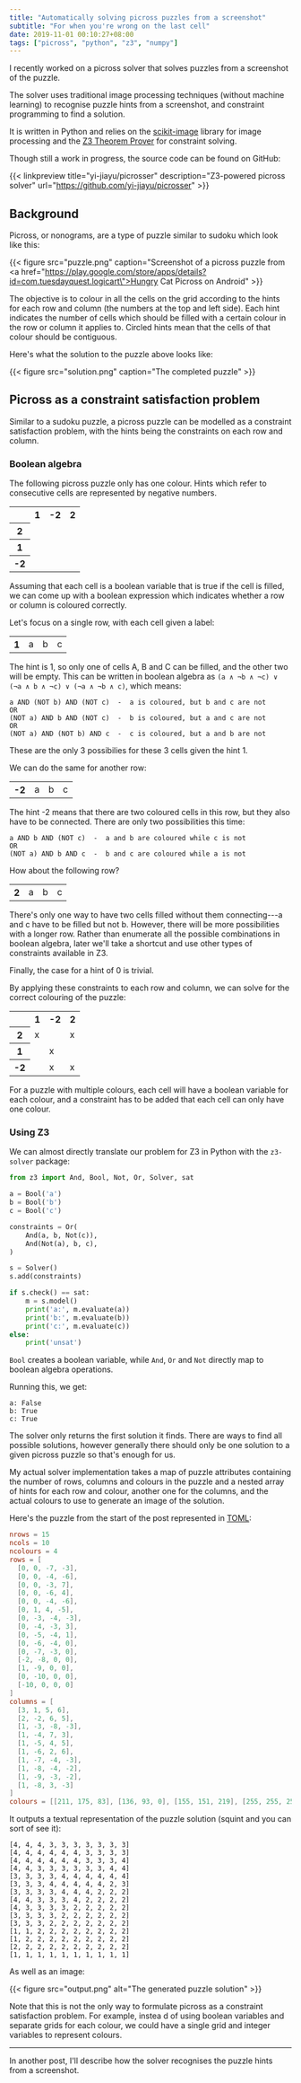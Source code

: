 ```yaml
---
title: "Automatically solving picross puzzles from a screenshot"
subtitle: "For when you're wrong on the last cell"
date: 2019-11-01 00:10:27+08:00
tags: ["picross", "python", "z3", "numpy"]
---
```


I recently worked on a picross solver that solves puzzles from a screenshot of
the puzzle.

The solver uses traditional image processing techniques (without machine
learning) to recognise puzzle hints from a screenshot, and constraint
programming to find a solution.

It is written in Python and relies on the
[scikit-image](https://scikit-image.org/) library for image processing and the
[Z3 Theorem Prover](https://github.com/Z3Prover/z3) for constraint solving.

Though still a work in progress, the source code can be found on GitHub:

{{< linkpreview title="yi-jiayu/picrosser"
description="Z3-powered picross solver"
url="https://github.com/yi-jiayu/picrosser" >}}

## Background

Picross, or nonograms, are a type of puzzle similar to sudoku which look like
this:

{{< figure src="puzzle.png" caption="Screenshot of a picross puzzle from <a href=\"https://play.google.com/store/apps/details?id=com.tuesdayquest.logicart\">Hungry Cat Picross</a> on Android" >}}

The objective is to colour in all the cells on the grid according to the hints
for each row and column (the numbers at the top and left side). Each hint
indicates the number of cells which should be filled with a certain colour in
the row or column it applies to. Circled hints mean that the cells of that
colour should be contiguous.

Here's what the solution to the puzzle above looks like:

{{< figure src="solution.png" caption="The completed puzzle" >}}

## Picross as a constraint satisfaction problem

Similar to a sudoku puzzle, a picross puzzle can be modelled as a constraint
satisfaction problem, with the hints being the constraints on each row and
column.

### Boolean algebra

The following picross puzzle only has one colour. Hints which refer to
consecutive cells are represented by negative numbers.

<table>
  <tr>
    <th></th>
    <th>1</th>
    <th>-2</th>
    <th>2</th>
  </tr>
  <tr>
    <th>2</td>
    <td></td>
    <td></td>
    <td></td>
  </tr>
  <tr>
    <th>1</td>
    <td></td>
    <td></td>
    <td></td>
  </tr>
  <tr>
    <th>-2</td>
    <td></td>
    <td></td>
    <td></td>
  </tr>
</table>

Assuming that each cell is a boolean variable that is true if the cell is
filled, we can come up with a boolean expression which indicates whether a row
or column is coloured correctly.

Let's focus on a single row, with each cell given a label:

<table>
  <tr>
    <th>1</th>
    <td>a</td>
    <td>b</td>
    <td>c</td>
  </tr>
</table>

The hint is 1, so only one of cells A, B and C can be filled, and the other two
will be empty. This can be written in boolean algebra as `(a ∧ ¬b ∧ ¬c) ∨ (¬a ∧
b ∧ ¬c) ∨ (¬a ∧ ¬b ∧ c)`, which means:

```
a AND (NOT b) AND (NOT c)  -  a is coloured, but b and c are not
OR
(NOT a) AND b AND (NOT c)  -  b is coloured, but a and c are not
OR
(NOT a) AND (NOT b) AND c  -  c is coloured, but a and b are not
```

These are the only 3 possibilies for these 3 cells given the hint 1.

We can do the same for another row:

<table>
  <tr>
    <th>-2</th>
    <td>a</td>
    <td>b</td>
    <td>c</td>
  </tr>
</table>

The hint -2 means that there are two coloured cells in this row, but they also
have to be connected. There are only two possibilities this time:

```
a AND b AND (NOT c)  -  a and b are coloured while c is not
OR
(NOT a) AND b AND c  -  b and c are coloured while a is not
```

How about the following row?

<table>
  <tr>
    <th>2</th>
    <td>a</td>
    <td>b</td>
    <td>c</td>
  </tr>
</table>

There's only one way to have two cells filled without them connecting---a and c
have to be filled but not b. However, there will be more possibilities with a
longer row. Rather than enumerate all the possible combinations in boolean
algebra, later we'll take a shortcut and use other types of constraints available in Z3.

Finally, the case for a hint of 0 is trivial.

By applying these constraints to each row and column, we can solve for the
correct colouring of the puzzle:

<table>
  <tr>
    <th></th>
    <th>1</th>
    <th>-2</th>
    <th>2</th>
  </tr>
  <tr>
    <th>2</td>
    <td>x</td>
    <td></td>
    <td>x</td>
  </tr>
  <tr>
    <th>1</td>
    <td></td>
    <td>x</td>
    <td></td>
  </tr>
  <tr>
    <th>-2</td>
    <td></td>
    <td>x</td>
    <td>x</td>
  </tr>
</table>

For a puzzle with multiple colours, each cell will have a boolean variable for
each colour, and a constraint has to be added that each cell can only have one colour.

### Using Z3

We can almost directly translate our problem for Z3 in Python with the `z3-solver` package:

```python
from z3 import And, Bool, Not, Or, Solver, sat

a = Bool('a')
b = Bool('b')
c = Bool('c')

constraints = Or(
    And(a, b, Not(c)),
    And(Not(a), b, c),
)

s = Solver()
s.add(constraints)

if s.check() == sat:
    m = s.model()
    print('a:', m.evaluate(a))
    print('b:', m.evaluate(b))
    print('c:', m.evaluate(c))
else:
    print('unsat')
```

`Bool` creates a boolean variable, while `And`, `Or` and `Not` directly map to
boolean algebra operations.

Running this, we get:

```
a: False
b: True
c: True
```

The solver only returns the first solution it finds. There are ways to find all
possible solutions, however generally there should only be one solution to a
given picross puzzle so that's enough for us.

My actual solver implementation takes a map of puzzle attributes containing the
number of rows, columns and colours in the puzzle and a nested array of hints
for each row and colour, another one for the columns, and the actual colours to
use to generate an image of the solution.

Here's the puzzle from the start of the post represented in
[TOML](https://github.com/toml-lang/toml):

```toml
nrows = 15
ncols = 10
ncolours = 4
rows = [
  [0, 0, -7, -3],
  [0, 0, -4, -6],
  [0, 0, -3, 7],
  [0, 0, -6, 4],
  [0, 0, -4, -6],
  [0, 1, 4, -5],
  [0, -3, -4, -3],
  [0, -4, -3, 3],
  [0, -5, -4, 1],
  [0, -6, -4, 0],
  [0, -7, -3, 0],
  [-2, -8, 0, 0],
  [1, -9, 0, 0],
  [0, -10, 0, 0],
  [-10, 0, 0, 0]
]
columns = [
  [3, 1, 5, 6],
  [2, -2, 6, 5],
  [1, -3, -8, -3],
  [1, -4, 7, 3],
  [1, -5, 4, 5],
  [1, -6, 2, 6],
  [1, -7, -4, -3],
  [1, -8, -4, -2],
  [1, -9, -3, -2],
  [1, -8, 3, -3]
]
colours = [[211, 175, 83], [136, 93, 0], [155, 151, 219], [255, 255, 255]]
```

It outputs a textual representation of the puzzle solution (squint and you can
sort of see it):

```
[4, 4, 4, 3, 3, 3, 3, 3, 3, 3]
[4, 4, 4, 4, 4, 4, 3, 3, 3, 3]
[4, 4, 4, 4, 4, 4, 3, 3, 3, 4]
[4, 4, 3, 3, 3, 3, 3, 3, 4, 4]
[3, 3, 3, 3, 4, 4, 4, 4, 4, 4]
[3, 3, 3, 4, 4, 4, 4, 4, 2, 3]
[3, 3, 3, 3, 4, 4, 4, 2, 2, 2]
[4, 4, 3, 3, 3, 4, 2, 2, 2, 2]
[4, 3, 3, 3, 3, 2, 2, 2, 2, 2]
[3, 3, 3, 3, 2, 2, 2, 2, 2, 2]
[3, 3, 3, 2, 2, 2, 2, 2, 2, 2]
[1, 1, 2, 2, 2, 2, 2, 2, 2, 2]
[1, 2, 2, 2, 2, 2, 2, 2, 2, 2]
[2, 2, 2, 2, 2, 2, 2, 2, 2, 2]
[1, 1, 1, 1, 1, 1, 1, 1, 1, 1]
```

As well as an image:

{{< figure src="output.png" alt="The generated puzzle solution" >}}


Note that this is not the only way to formulate picross as a constraint
satisfaction problem. For example, instea d of using boolean variables and
separate grids for each colour, we could have a single grid and integer
variables to represent colours.

<hr>

In another post, I'll describe how the solver recognises the puzzle hints from
a screenshot.
